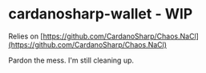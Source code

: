 ﻿# cardanosharp-wallet - WIP
 
 Relies on [https://github.com/CardanoSharp/Chaos.NaCl](https://github.com/CardanoSharp/Chaos.NaCl)
 
 Pardon the mess. I'm still cleaning up.
